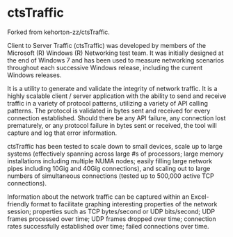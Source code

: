 # ctsTraffic

Forked from kehorton-zz/ctsTraffic.

Client to Server Traffic (ctsTraffic) was developed by members of the Microsoft (R) Windows (R) Networking test team.
It was initially designed at the end of Windows 7 and has been used to measure networking scenarios throughout each 
successive Windows release, including the current Windows releases.

It is a utility to generate and validate the integrity of network traffic. It is a highly scalable client / server application
with the ability to send and receive traffic in a variety of protocol patterns, utilizing a variety of API calling patterns.
The protocol is validated in bytes sent and received for every connection established. Should there be any API failure,
any connection lost prematurely, or any protocol failure in bytes sent or received, the tool will capture and log that error
information. 

ctsTraffic has been tested to scale down to small devices, scale up to large systems (effectively spanning across large #s
of processors; large memory installations including multiple NUMA nodes; easily filling large network pipes including 10Gig
and 40Gig connections), and scaling out to large numbers of simultaneous connections (tested up to 500,000 active TCP connections).

Information about the network traffic can be captured within an Excel-friendly format to facilitate graphing interesting
properties of the network session; properties such as TCP bytes/second or UDP bits/second; UDP frames processed over time;
UDP frames dropped over time; connection rates successfully established over time; failed connections over time.

